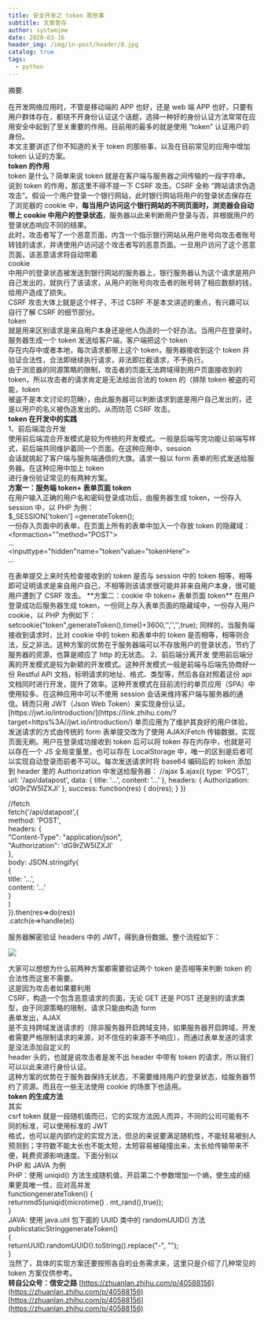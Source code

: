 ```yaml
---
title: 安全开发之 token 那些事
subtitle: 文章暂存
author: systemime
date: 2020-03-16
header_img: /img/in-post/header/8.jpg
catalog: true
tags:
  - python
---
```

摘要.

<!-- more -->
在开发网络应用时，不管是移动端的 APP 也好，还是 web 端 APP 也好，只要有用户群体存在，都绕不开身份认证这个话题，选择一种好的身份认证方法常常在应用安全中起到了至关重要的作用。目前用的最多的就是使用 “token” 认证用户的身份。  
本文主要讲述了你不知道的关于 token 的那些事，以及在目前常见的应用中增加 token 认证的方案。  
**token 的作用**  
token 是什么？简单来说 token 就是在客户端与服务器之间传输的一段字符串。  
说到 token 的作用，那这里不得不提一下 CSRF 攻击。CSRF 全称 “跨站请求伪造攻击”。假设一个用户登录一个银行网站，此时银行网站将用户的登录状态保存在了浏览器的 cookie 中，**每当用户访问这个银行网站的不同页面时，浏览器会自动带上 cookie 中用户的登录状态**，服务器以此来判断用户登录与否，并根据用户的登录状态响应不同的结果。  
此时，攻击者写了一个恶意页面，内含一个指示银行网站从用户账号向攻击者账号转钱的请求，并诱使用户访问这个攻击者写的恶意页面。一旦用户访问了这个恶意页面，该恶意请求将自动带着  
cookie  
中用户的登录状态被发送到银行网站的服务器上，银行服务器认为这个请求是用户自己发出的，就执行了该请求，从用户的账号向攻击者的账号转了相应数额的钱，给用户造成了损失。  
CSRF 攻击大体上就是这个样子，不过 CSRF 不是本文讲述的重点，有兴趣可以自行了解 CSRF 的细节部分。  
token  
就是用来区别请求是来自用户本身还是他人伪造的一个好办法。当用户在登录时，服务器生成一个 token 发送给客户端，客户端把这个 token  
存在内存中或者本地，每次请求都带上这个 token，服务器接收到这个 token 并验证合法性，合法即继续执行请求，非法即拦截请求，不予执行。  
由于浏览器的同源策略的限制，攻击者的页面无法跨域得到用户页面接收到的  
token，所以攻击者的请求肯定是无法给出合法的 token 的（排除 token 被盗的可能，token  
被盗不是本文讨论的范畴），由此服务器可以判断请求到底是用户自己发出的，还是以用户的名义被伪造发出的。从而防范 CSRF 攻击。  
**token 在开发中的实践**  
1、前后端混合开发  
使用前后端混合开发模式是较为传统的开发模式。一般是后端写完功能让前端写样式，前后端共同维护着同一个页面。在这种应用中，session  
会话就挑起了客户端与服务端通信的大旗。请求一般以 form 表单的形式发送给服务器。在这种应用中加上 token  
进行身份验证常见的有两种方案。  
**方案一：服务端 token+ 表单页面 token**  
在用户输入正确的用户名和密码登录成功后，由服务器生成 token，一份存入 session 中，以 PHP 为例：  
$\_SESSION\['token'] =generateToken();  
一份存入页面中的表单，在页面上所有的表单中加入一个存放 token 的隐藏域：  
&lt;formaction=""method="POST">  
...  
&lt;inputtype="hidden"name="token"value="tokenHere">  
...  

</form>  
在表单提交上来时先检查接收到的 token 是否与 session 中的 token 相等，相等即可证明请求是来自用户自己，不相等则该请求很可能并非来自用户本身，很可能用户遭到了 CSRF 攻击。  
**方案二：cookie 中 token+ 表单页面 token**  
在用户登录成功后服务器生成 token，一份同上存入表单页面的隐藏域中，一份存入用户 cookie，以 PHP 为例如下：  
setcookie("token",generateToken(),time()+3600,'','','',true);  
同样的，当服务端接收到请求时，比对 cookie 中的 token 和表单中的 token 是否相等，相等则合法，反之非法。这种方案的优势在于服务器端可以不存放用户的登录状态，节约了服务器的资源，也算是顺应了 http 的无状态。  
2、前后端分离开发  
使用前后端分离的开发模式是较为新颖的开发模式。这种开发模式一般是前端与后端先协商好一份  
Restful API 文档，标明请求的地址、格式、类型等，然后各自对照着这份 api  
文档同时进行开发，提升了效率。这种开发模式在目前流行的单页应用（SPA）中使用较多。在这种应用中可以不使用 session  
会话来维持客户端与服务器的通信。转而只用 JWT（Json Web Token）来实现身份认证。  
[https://jwt.io/introduction/](https://link.zhihu.com/?target=https%3A//jwt.io/introduction/)  
单页应用为了维护其良好的用户体验，发送请求的方式由传统的  
form 表单提交改为了使用 AJAX/Fetch 传输数据，实现页面无刷。用户在登录成功接收到 token 后可以将 token  
存在内存中，也就是可以存在一个 JS 全局变量里，也可以存在 LocalStorage  
中，唯一的区别是后者可以实现自动登录而前者不可以。每次发送请求时将 base64 编码后的 token 添加到 header 里的  
Authorization 中发送给服务器：  
//ajax  
$.ajax({  
type: 'POST',  
url: '/api/datapost',  
data: {  
title: '...',  
content: '...'  
},  
headers: {  
Authorization: 'dG9rZW5IZXJl'  
},  
success: function(res) {  
do(res);  
}  
})

//fetch  
fetch('/api/datapost',{  
method: 'POST',  
headers: {  
"Content-Type": "application/json",  
"Authorization": 'dG9rZW5IZXJl'  
},  
body: JSON.stringify(  
{  
title: '...',  
content: '...'  
}  
)  
}).then(res=>do(res))  
.catch(e=>handle(e))

服务器解密验证 headers 中的 JWT，得到身份数据。整个流程如下：

![](https://pic1.zhimg.com/v2-90db3e35dd388c693dfc4cba4984e988_b.jpg)

大家可以想想为什么前两种方案都需要验证两个 token 是否相等来判断 token 的合法性而这里不需要。  
这是因为攻击者如果要利用  
CSRF，构造一个包含恶意请求的页面，无论 GET 还是 POST 还是别的请求类型，由于同源策略的限制，请求只能由构造 form  
表单发出，AJAX  
是不支持跨域发送请求的（除非服务器开启跨域支持，如果服务器开启跨域，开发者需要严格限制请求的来源，对不信任的来源不予响应），而通过表单发送的请求是没法添加自定义的  
header 头的，也就是说攻击者是发不出 header 中带有 token 的请求，所以我们可以以此来进行身份认证。  
这种方案的优势在于服务器保持无状态，不需要维持用户的登录状态，给服务器节约了资源。而且在一些无法使用 cookie 的场景下也适用。  
**token 的生成方法**  
其实  
csrf token 就是一段随机值而已，它的实现方法因人而异，不同的公司可能有不同的标准，可以使用标准的 JWT  
格式，也可以是内部约定的实现方法，但总的来说要满足随机性，不能轻易被别人预测到；字符数不能太长也不能太短，太短容易被碰撞出来，太长给传输带来不便，耗费资源影响速度。下面分别以  
PHP 和 JAVA 为例  
PHP：使用 uniqid() 方法生成随机值，开启第二个参数增加一个熵，使生成的结果更具唯一性，应对高并发  
functiongenerateToken() {  
returnmd5(uniqid(microtime() . mt_rand(),true));  
}  
JAVA: 使用 java.util 包下面的 UUID 类中的 randomUUID() 方法  
publicstaticStringgenerateToken()  
{  
returnUUID.randomUUID().toString().replace("-", "");  
}  
当然了，具体的实现方案还要按照各自的业务需求来，这里只是介绍了几种常见的 token 方案仅供参考。  
**转自公众号：信安之路** 
 [https://zhuanlan.zhihu.com/p/40588156](https://zhuanlan.zhihu.com/p/40588156) 
 [https://zhuanlan.zhihu.com/p/40588156](https://zhuanlan.zhihu.com/p/40588156)

